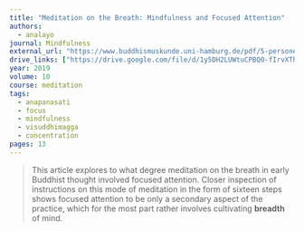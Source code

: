 ```yaml
---
title: "Meditation on the Breath: Mindfulness and Focused Attention"
authors:
  - analayo
journal: Mindfulness
external_url: "https://www.buddhismuskunde.uni-hamburg.de/pdf/5-personen/analayo/meditationbreath.pdf"
drive_links: ["https://drive.google.com/file/d/1y5DH2LUWtuCPBQ0-fIrvXTh4fKBW9wND/view?usp=drivesdk"]
year: 2019
volume: 10
course: meditation
tags:
  - anapanasati
  - focus
  - mindfulness
  - visuddhimagga
  - concentration
pages: 13
---
```


> This article explores to what degree meditation on the breath in early Buddhist thought involved focused attention. Closer inspection of instructions on this mode of meditation in the form of sixteen steps shows focused attention to be only a secondary aspect of the practice, which for the most part rather involves cultivating **breadth** of mind.

